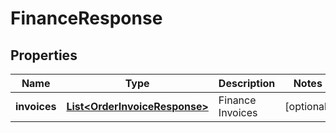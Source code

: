 
# FinanceResponse

## Properties
Name | Type | Description | Notes
------------ | ------------- | ------------- | -------------
**invoices** | [**List&lt;OrderInvoiceResponse&gt;**](OrderInvoiceResponse.md) | Finance Invoices |  [optional]



